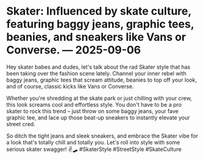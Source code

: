 # Skater: Influenced by skate culture, featuring baggy jeans, graphic tees, beanies, and sneakers like Vans or Converse. — 2025-09-06

Hey skater babes and dudes, let's talk about the rad Skater style that has been taking over the fashion scene lately. Channel your inner rebel with baggy jeans, graphic tees that scream attitude, beanies to top off your look, and of course, classic kicks like Vans or Converse. 

Whether you're shredding at the skate park or just chilling with your crew, this look screams cool and effortless style. You don't have to be a pro skater to rock this trend – just throw on some baggy jeans, your fave graphic tee, and lace up those beat-up sneakers to instantly elevate your street cred.

So ditch the tight jeans and sleek sneakers, and embrace the Skater vibe for a look that's totally chill and totally you. Let's roll into style with some serious skater swagger! ✌️🛹 #SkaterStyle #StreetStyle #SkateCulture